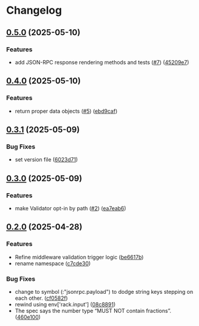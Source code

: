 # Changelog

## [0.5.0](https://github.com/seuros/jsonrpc-rails/compare/jsonrpc-rails/v0.4.0...jsonrpc-rails/v0.5.0) (2025-05-10)


### Features

* add JSON-RPC response rendering methods and tests ([#7](https://github.com/seuros/jsonrpc-rails/issues/7)) ([45209e7](https://github.com/seuros/jsonrpc-rails/commit/45209e742c4de1508a5862334fd4d23e3316cd0e))

## [0.4.0](https://github.com/seuros/jsonrpc-rails/compare/jsonrpc-rails/v0.3.1...jsonrpc-rails/v0.4.0) (2025-05-10)


### Features

* return proper data objects ([#5](https://github.com/seuros/jsonrpc-rails/issues/5)) ([ebd9caf](https://github.com/seuros/jsonrpc-rails/commit/ebd9caf2596ab5f4bc23bdea21764be0d5cd3982))

## [0.3.1](https://github.com/seuros/jsonrpc-rails/compare/jsonrpc-rails/v0.3.0...jsonrpc-rails/v0.3.1) (2025-05-09)


### Bug Fixes

* set version file ([6023d71](https://github.com/seuros/jsonrpc-rails/commit/6023d71d93bd9b7e5f9ce6e947ce147a77f68418))

## [0.3.0](https://github.com/seuros/jsonrpc-rails/compare/jsonrpc-rails/v0.2.0...jsonrpc-rails/v0.3.0) (2025-05-09)


### Features

* make Validator opt-in by path ([#2](https://github.com/seuros/jsonrpc-rails/issues/2)) ([ea7eab6](https://github.com/seuros/jsonrpc-rails/commit/ea7eab69e6fe0be1d18fb574099fd461b41ac7cc))

## [0.2.0](https://github.com/seuros/jsonrpc-rails/compare/jsonrpc-rails-v0.1.1...jsonrpc-rails/v0.2.0) (2025-04-28)


### Features

* Refine middleware validation trigger logic ([be6617b](https://github.com/seuros/jsonrpc-rails/commit/be6617b0a2bb77c9ba9335ded31e5b2b58657d7e))
* rename namespace ([c7cde30](https://github.com/seuros/jsonrpc-rails/commit/c7cde30532ead66ea9c54496d6015732b3e1553d))


### Bug Fixes

* change to symbol (:"jsonrpc.payload") to dodge string keys stepping on each other. ([cf0582f](https://github.com/seuros/jsonrpc-rails/commit/cf0582f35b1779ea4f30d78aadd7a18522d730eb))
* rewind using env['rack.input'] ([08c8891](https://github.com/seuros/jsonrpc-rails/commit/08c8891e379f28e634a930c3b70e7a3aa204493f))
* The spec says the number type “MUST NOT contain fractions”. ([460e100](https://github.com/seuros/jsonrpc-rails/commit/460e100c54b5797c76eb666138bccbf66116d578))
